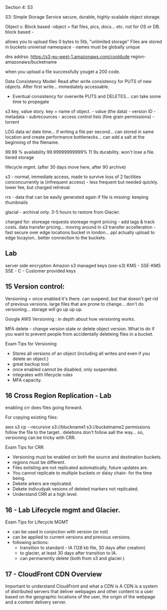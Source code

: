 Section 4: S3

S3: Simple Storage Service
secure, durable, highly-scalable object storage. 

Object v. Block based
-object = flat files, pics, docs... etc. not for OS or DB.
block based - 

allows you to upload files
0 bytes to 5tb,
"unlimited storage"
Files are stored in buckets
universal namespace - names must be globally unique

dns addrss: 
https://s3-eu-west-1.amazonaws.com/cooldude
region-amazonaws/bucketname

when you upload a file successfully youget a 200 code.

Data Consistency Model:
Read after write consistency for PUTS of new objects. After first write... immediately accessable.

- Eventual consistency for overwrite PUTS and DELETES... can take some time to propegate

s3 key, value story.
key = name of object. 
	- value (the data)
	- version ID
	- metadata 
	- subrecources
		- access control lists (fine grain permissions)
		- torrent 

LOG data w/ date time... if writing a file per second... can stored in same location and create performance bottlenecks... can add a salt at the beginning of the filename.

99.99 % availability
99.99999999999% 11 9s durability. won't lose a file.
tiered storage

lifecycle mgmt. (after 30 days move here, after 90 archive)

s3 - normal, immediate access, made to survive loss of 2 facilities conconcurrently
ia (infrequent access) - less frequent but needed quickly. lower fee, but charged retrieval.

rrs - data that can be easily generated again if file is missing: keeping thumbnails

glacial - archival only. 3-5 hours to restore from Glacier.

charged for: 
storeage
requests
storeage mgmt pricing - add tags & track costs.
data transfer pricing... moving around in s3 
transfer accelleration - fast secure over edge locations bucket in london... ppl actually upload to edge locayion.. better connection to the buckets.


## Lab 



server side encryption 
Amazon s3 managed keys (sse-s3)
KMS - SSE-KMS
SSE - C - Customer provided keys

## 15 Version control:

Versioning = once enabled it's there. can suspend, but that doesn't get rid of previous versions.
large files that are prone to change... don't do versioning... storage will go up up up.


Google AWS Versioning : in depth about how versioning works. 

MFA delete - change version state or delete object version.
What to do if you want to prevent people from accidentally deleteing files in a bucket.

Exam Tips for Versioning
- Stores all versions of an object (including all writes and even if you delete an object.)
- great backup tool.
- once enabled cannot be disabled, only suspended.
- integrates with lifecycle rules
- MFA capacity. 

## 16 Cross Region Replication - Lab

enabling crr does files going forward.


For copying existing files:

aws s3 cp --recursive s3://bluckname1 s3://bucketname2
permissions follow the file to the target..
deletions don't follow aall the way... 
so, versioning can be tricky with CRR.

Exam Tips for CRR
- Versioning must be enabled on both the source and destination buckets. 
- regions must be different.
- Files exitsting are not replicated automatically, future updates are.
- You cannot replicate to multiple buckets or daisy chain- for the time being.
- Dekete arkers are replicated.
- Dekete indivudyak vesions of deleted markers not replicated.
- Understand CRR at a high level.

## 16 - Lab Lifecycle mgmt and Glacier.

Exam Tips for Lifecycle MGMT
- can be used in conjnction with version (or not)
- can be applied to current versions and previous versions.
- following actions:
	- transition to standard - IA (128 kb file, 30 days after creation)
	- to glacier, at least 30 days after transition to IA.
	- can permanently delete (both from s3 and glacier.)


## 17 - CloudFront CDN Overview
Important to understand CloudFront and what a CDN is
A CDN is a system of distributed servers that deliver webpages and other content to a user based on the geographic locations of the user, the origin of the webpage and a content delivery server.


